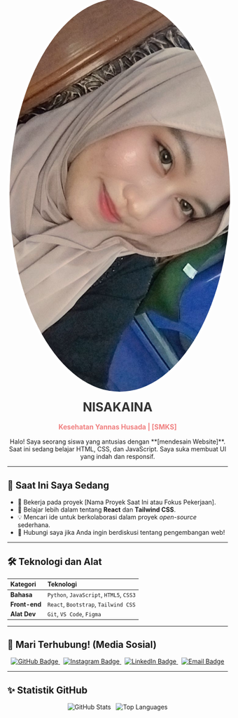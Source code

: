 <div align="center">
    
  <img src="NISAKAINA.jpeg,?text=Selamat+Datang+di+Profil+Saya" alt="Sentuhan Feminin Header" width="25%">
    
  <a href="https://github.com/USERNAME_ANDA">
    <img src="NISAKAINA.jpeg" alt="Foto Profil" style="border-radius: 50%; border: 5px solid #ffffff; margin-top: -75px;">
  </a>

  <h1 style="margin-top: 10px; color: #333333;">NISAKAINA</h1>
  <p style="color: #F08080; font-weight: bold; font-size: 1.1em;">Kesehatan Yannas Husada | [SMKS]</p>
</div>

<p align="center">
  Halo! Saya seorang siswa yang antusias dengan **[mendesain Website]**.
  Saat ini sedang belajar HTML, CSS, dan JavaScript. Saya suka membuat UI yang indah dan responsif.
</p>

---

## 🚀 Saat Ini Saya Sedang

- 🔭 Bekerja pada proyek [Nama Proyek Saat Ini atau Fokus Pekerjaan].
- 🌱 Belajar lebih dalam tentang **React** dan **Tailwind CSS**.
- 💡 Mencari ide untuk berkolaborasi dalam proyek *open-source* sederhana.
- 💬 Hubungi saya jika Anda ingin berdiskusi tentang pengembangan web!

---

## 🛠️ Teknologi dan Alat

| Kategori | Teknologi |
| :--- | :--- |
| **Bahasa** | `Python`, `JavaScript`, `HTML5`, `CSS3` |
| **Front-end** | `React`, `Bootstrap`, `Tailwind CSS` |
| **Alat Dev** | `Git`, `VS Code`, `Figma` |

---

## 🔗 Mari Terhubung! (Media Sosial)

<p align="center">
  <a href="https://github.com/USERNAME_ANDA" target="_blank">
    <img src="https://img.shields.io/badge/GitHub-100000?style=for-the-badge&logo=github&logoColor=white" alt="GitHub Badge"/>
  </a>
  &nbsp;
  <a href="https://www.instagram.com/USERNAME_ANDA" target="_blank">
    <img src="https://img.shields.io/badge/Instagram-E4405F?style=for-the-badge&logo=instagram&logoColor=white" alt="Instagram Badge"/>
  </a>
  &nbsp;
  <a href="https://www.linkedin.com/in/USERNAME_ANDA" target="_blank">
    <img src="https://img.shields.io/badge/LinkedIn-0077B5?style=for-the-badge&logo=linkedin&logoColor=white" alt="LinkedIn Badge"/>
  </a>
  &nbsp;
  <a href="mailto:emailanda@example.com">
    <img src="https://img.shields.io/badge/Email-D14836?style=for-the-badge&logo=gmail&logoColor=white" alt="Email Badge"/>
  </a>
</p>

---

## ✨ Statistik GitHub

<p align="center">
  <img src="https://github-readme-stats.vercel.app/api?username=USERNAME_ANDA&show_icons=true&theme=tokyonight" alt="GitHub Stats" style="max-width: 50%;">
  &nbsp;
  <img src="https://github-readme-stats.vercel.app/api/top-langs/?username=USERNAME_ANDA&layout=compact&theme=tokyonight" alt="Top Languages" style="max-width: 45%;">
</p>
